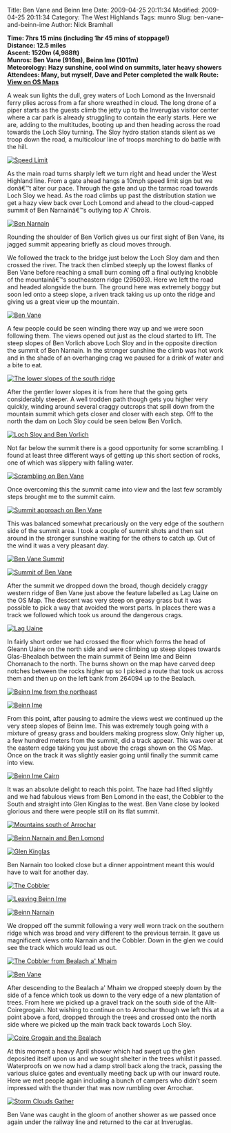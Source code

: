Title: Ben Vane and Beinn Ime
Date: 2009-04-25 20:11:34
Modified: 2009-04-25 20:11:34
Category: The West Highlands
Tags: munro
Slug: ben-vane-and-beinn-ime
Author: Nick Bramhall

**Time: 7hrs 15 mins (including 1hr 45 mins of stoppage!)  
Distance: 12.5 miles  
Ascent: 1520m (4,988ft)  
Munros: Ben Vane (916m), Beinn Ime (1011m)  
Meteorology: Hazy sunshine, cool wind on summits, later heavy showers  
Attendees: Many, but myself, Dave and Peter completed the walk
Route:  [View on OS Maps](https://www.invertedworld.co.uk/hillwalking/hillwalk/288)**


A weak sun lights the dull, grey waters of Loch Lomond as the Inversnaid ferry plies across from a far shore wreathed in cloud. The long drone of a piper starts as the guests climb the jetty up to the Inveruglas visitor center where a car park is already struggling to contain the early starts. Here we are, adding to the multitudes, booting up and then heading across the road towards the Loch Sloy turning. The Sloy hydro station stands silent as we troop down the road, a multicolour line of troops marching to do battle with the hill.

<!--more-->

[![Speed Limit](http://farm4.static.flickr.com/3409/3478647001_6f91eb5906_b.jpg)](http://www.flickr.com/photos/53725815@N00/3478647001)



As the main road turns sharply left we turn right and head under the West Highland line. From a gate ahead hangs a 10mph speed limit sign but we donâ€™t alter our pace. Through the gate and up the tarmac road towards Loch Sloy we head. As the road climbs up past the distribution station we get a hazy view back over Loch Lomond and ahead to the cloud-capped summit of Ben Narnainâ€™s outlying top A' Chrois.



[![Ben Narnain](http://farm4.static.flickr.com/3616/3479464466_34e11b8ea2_b.jpg)](http://www.flickr.com/photos/53725815@N00/3479464466)



Rounding the shoulder of Ben Vorlich gives us our first sight of Ben Vane, its jagged summit appearing briefly as cloud moves through.



We followed the track to the bridge just below the Loch Sloy dam and then crossed the river. The track then climbed steeply up the lowest flanks of Ben Vane before reaching a small burn coming off a final outlying knobble of the mountainâ€™s southeastern ridge (295093). Here we left the road and headed alongside the burn. The ground here was extremely boggy but soon led onto a steep slope, a riven track taking us up onto the ridge and giving us a great view up the mountain.



[![Ben Vane](http://farm4.static.flickr.com/3624/3479888355_cc47f242b9_b.jpg)](http://www.flickr.com/photos/53725815@N00/3479888355)



A few people could be seen winding there way up and we were soon following them. The views opened out just as the cloud started to lift. The steep slopes of Ben Vorlich above Loch Sloy and in the opposite direction the summit of Ben Narnain. In the stronger sunshine the climb was hot work and in the shade of an overhanging crag we paused for a drink of water and a bite to eat.



[![The lower slopes of the south ridge](http://farm4.static.flickr.com/3628/3480715600_728d5bc35f_b.jpg)](http://www.flickr.com/photos/53725815@N00/3480715600)



After the gentler lower slopes it is from here that the going gets considerably steeper. A well trodden path though gets you higher very quickly, winding around several craggy outcrops that spill down from the mountain summit which gets closer and closer with each step. Off to the north the dam on Loch Sloy could be seen below Ben Vorlich.



[![Loch Sloy and Ben Vorlich](http://farm4.static.flickr.com/3333/3479947355_50f49b13dd_b.jpg)](http://www.flickr.com/photos/53725815@N00/3479947355)



Not far below the summit there is a good opportunity for some scrambling. I found at least three different ways of getting up this short section of rocks, one of which was slippery with falling water.



[![Scrambling on Ben Vane](http://farm4.static.flickr.com/3645/3479957479_74e9c2051a_b.jpg)](http://www.flickr.com/photos/53725815@N00/3479957479)



Once overcoming this the summit came into view and the last few scrambly steps brought me to the summit cairn. 



[![Summit approach on Ben Vane](http://farm4.static.flickr.com/3617/3480770228_7c7265efdf_b.jpg)](http://www.flickr.com/photos/53725815@N00/3480770228)



This was balanced somewhat precariously on the very edge of the southern side of the summit area. I took a couple of summit shots and then sat around in the stronger sunshine waiting for the others to catch up. Out of the wind it was a very pleasant day.



[![Ben Vane Summit](http://farm4.static.flickr.com/3388/3480794832_b24de8a30a_b.jpg)](http://www.flickr.com/photos/53725815@N00/3480794832)



[![Summit of Ben Vane](http://farm4.static.flickr.com/3591/3479996687_9f165c4e2a_b.jpg)](http://www.flickr.com/photos/53725815@N00/3479996687)



After the summit we dropped down the broad, though decidely craggy western ridge of Ben Vane just above the feature labelled as Lag Uaine on the OS Map. The descent was very steep on greasy grass but it was possible to pick a way that avoided the worst parts. In places there was a track we followed which took us around the dangerous crags.



[![Lag Uaine](http://farm4.static.flickr.com/3339/3481145200_c9744f9b78_b.jpg)](http://www.flickr.com/photos/53725815@N00/3481145200)



In fairly short order we had crossed the floor which forms the head of Gleann Uaine on the north side and were climbing up steep slopes towards Glas-Bhealach between the main summit of Beinn Ime and Beinn Chorranach to the north. The burns shown on the map have carved deep notches between the rocks higher up so I picked a route that took us across them and then up on the left bank from 264094 up to the Bealach.



[![Beinn Ime from the northeast](http://farm4.static.flickr.com/3307/3480348397_5f0c6f6cbf_b.jpg)](http://www.flickr.com/photos/53725815@N00/3480348397)



[![Beinn Ime](http://farm4.static.flickr.com/3631/3481160512_4588a4e5c4_b.jpg)](http://www.flickr.com/photos/53725815@N00/3481160512)



From this point, after pausing to admire the views west we continued up the very steep slopes of Beinn Ime. This was extremely tough going with a mixture of greasy grass and boulders making progress slow. Only higher up, a few hundred meters from the summit, did a track appear. This was over at the eastern edge taking you just above the crags shown on the OS Map. Once on the track it was slightly easier going until finally the summit came into view. 



[![Beinn Ime Cairn](http://farm4.static.flickr.com/3392/3480369653_57b901b23a_b.jpg)](http://www.flickr.com/photos/53725815@N00/3480369653)



It was an absolute delight to reach this point. The haze had lifted slightly and we had fabulous views from Ben Lomond in the east, the Cobbler to the South and straight into Glen Kinglas to the west. Ben Vane close by looked glorious and there were people still on its flat summit. 



[![Mountains south of Arrochar](http://farm4.static.flickr.com/3343/3481198204_c6c750c2a2_b.jpg)](http://www.flickr.com/photos/53725815@N00/3481198204)



[![Beinn Narnain and Ben Lomond](http://farm4.static.flickr.com/3539/3481191422_9bc74c67a7_b.jpg)](http://www.flickr.com/photos/53725815@N00/3481191422)



[![Glen Kinglas](http://farm4.static.flickr.com/3389/3481171442_af82cd1dda_b.jpg)](http://www.flickr.com/photos/53725815@N00/3481171442)



Ben Narnain too looked close but a dinner appointment meant this would have to wait for another day.



[![The Cobbler](http://farm4.static.flickr.com/3580/3480406105_2f2a3094b0_b.jpg)](http://www.flickr.com/photos/53725815@N00/3480406105)



[![Leaving Beinn Ime](http://farm4.static.flickr.com/3600/3480409021_b37bd22ea9_b.jpg)](http://www.flickr.com/photos/53725815@N00/3480409021)



[![Beinn Narnain](http://farm4.static.flickr.com/3318/3481247894_53a1999172_b.jpg)](http://www.flickr.com/photos/53725815@N00/3481247894)



We dropped off the summit following a very well worn track on the southern ridge which was broad and very different to the previous terrain. It gave us magnificent views onto Narnain and the Cobbler. Down in the glen we could see the track which would lead us out. 



[![The Cobbler from Bealach a' Mhaim](http://farm4.static.flickr.com/3369/3481250984_e4b57b4af8_b.jpg)](http://www.flickr.com/photos/53725815@N00/3481250984)



[![Ben Vane](http://farm4.static.flickr.com/3569/3481263552_e9bfc2edb1_b.jpg)](http://www.flickr.com/photos/53725815@N00/3481263552)



After descending to the Bealach a' Mhaim we dropped steeply down by the side of a fence which took us down to the very edge of a new plantation of trees. From here we picked up a gravel track on the south side of the Allt-Coiregrogain. Not wishing to continue on to Arrochar though we left this at a point above a ford, dropped through the trees and crossed onto the north side where we picked up the main track back towards Loch Sloy.



[![Coire Grogain and the Bealach](http://farm4.static.flickr.com/3628/3481272140_556d27ab8c_b.jpg)](http://www.flickr.com/photos/53725815@N00/3481272140) 



At this moment a heavy April shower which had swept up the glen deposited itself upon us and we sought shelter in the trees whilst it passed. Waterproofs on we now had a damp stroll back along the track, passing the various sluice gates and eventually meeting back up with our inward route. Here we met people again including a bunch of campers who didn't seem impressed with the thunder that was now rumbling over Arrochar. 



[![Storm Clouds Gather](http://farm4.static.flickr.com/3556/3481287050_82639dba75_b.jpg)](http://www.flickr.com/photos/53725815@N00/3481287050)



Ben Vane was caught in the gloom of another shower as we passed once again under the railway line and returned to the car at Inveruglas.
